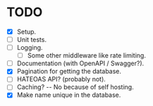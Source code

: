 # TODO

- [X] Setup.
- [ ] Unit tests.
- [ ] Logging.
    - [ ] Some other middleware like rate limiting.
- [ ] Documentation (with OpenAPI / Swagger?).
- [X] Pagination for getting the database.
- [ ] HATEOAS API? (probably not).
- [ ] Caching? -- No because of self hosting.
- [X] Make name unique in the database.